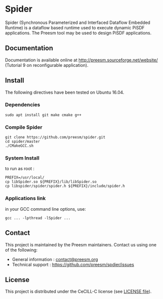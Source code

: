Spider
======

Spider (Synchronous Parameterized and Interfaced Dataflow Embedded Runtime) is a dataflow based runtime used to execute dynamic PiSDF applications. The Preesm tool may be used to design PiSDF applications.

## Documentation

Documentation is available online at http://preesm.sourceforge.net/website/ (Tutorial 9 on reconfigurable application).

## Install

The following directives have been tested on Ubuntu 16.04.

### Dependencies

```
sudo apt install git make cmake g++
```

### Compile Spider

```
git clone https://github.com/preesm/spider.git
cd spider/master
./CMakeGCC.sh
```

### System Install

to run as root : 

```
PREFIX=/usr/local/
cp libSpider.so ${PREFIX}/lib/libSpider.so
cp libspider/spider/spider.h ${PREFIX}/include/spider.h
```  

### Applications link

in your GCC command line options, use:

```
gcc ... -lpthread -lSpider ...
```

## Contact

This project is maintained by the Preesm maintainers. Contact us using one of the following:

*   General information : contact@preesm.org
*   Technical support : https://github.com/preesm/spdier/issues

## License

This project is distributed under the CeCILL-C license (see [LICENSE file](LICENSE)).
